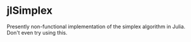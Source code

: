 jlSimplex
=========

Presently non-functional implementation of the simplex algorithm in Julia. Don't even try using this.